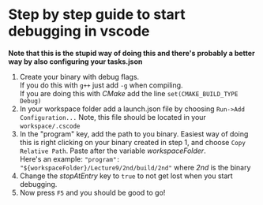 # Step by step guide to start debugging in vscode
**Note that this is the stupid way of doing this and there's probably a better way by also configuring your tasks.json**  

1. Create your binary with debug flags.  
If you do this with `g++` just add `-g` when compiling.  
If you are doing this with *CMake* add the line `set(CMAKE_BUILD_TYPE Debug)`  
2. In your workspace folder add a launch.json file by choosing `Run->Add Configuration...` Note, this file should be located in your `workspace/.cscode`  
3. In the "program" key, add the path to you binary. Easiest way of doing this is right clicking on your binary created in step 1, and choose `Copy Relative Path`. Paste after the variable *workspaceFolder*.  
Here's an example: `"program": "${workspaceFolder}/Lecture9/2nd/build/2nd"` where *2nd* is the binary  
4. Change the *stopAtEntry* key to `true` to not get lost when you start debugging.  
5. Now press `F5` and you should be good to go!